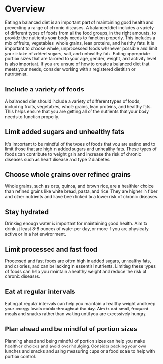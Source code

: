 # Overview

Eating a balanced diet is an important part of maintaining good health and preventing a range of chronic diseases. A balanced diet includes a variety of different types of foods from all the food groups, in the right amounts, to provide the nutrients your body needs to function properly. This includes a mix of fruits, vegetables, whole grains, lean proteins, and healthy fats. It is important to choose whole, unprocessed foods whenever possible and limit your intake of added sugars, salt, and unhealthy fats. Eating appropriate portion sizes that are tailored to your age, gender, weight, and activity level is also important. If you are unsure of how to create a balanced diet that meets your needs, consider working with a registered dietitian or nutritionist.

## Include a variety of foods

A balanced diet should include a variety of different types of foods, including fruits, vegetables, whole grains, lean proteins, and healthy fats. This helps ensure that you are getting all of the nutrients that your body needs to function properly.

## Limit added sugars and unhealthy fats

It's important to be mindful of the types of foods that you are eating and to limit those that are high in added sugars and unhealthy fats. These types of foods can contribute to weight gain and increase the risk of chronic diseases such as heart disease and type 2 diabetes.

## Choose whole grains over refined grains

Whole grains, such as oats, quinoa, and brown rice, are a healthier choice than refined grains like white bread, pasta, and rice. They are higher in fiber and other nutrients and have been linked to a lower risk of chronic diseases.

## Stay hydrated

Drinking enough water is important for maintaining good health. Aim to drink at least 8-8 ounces of water per day, or more if you are physically active or in a hot environment.

## Limit processed and fast food

Processed and fast foods are often high in added sugars, unhealthy fats, and calories, and can be lacking in essential nutrients. Limiting these types of foods can help you maintain a healthy weight and reduce the risk of chronic diseases.

## Eat at regular intervals

Eating at regular intervals can help you maintain a healthy weight and keep your energy levels stable throughout the day. Aim to eat small, frequent meals and snacks rather than waiting until you are excessively hungry.

## Plan ahead and be mindful of portion sizes

Planning ahead and being mindful of portion sizes can help you make healthier choices and avoid overindulging. Consider packing your own lunches and snacks and using measuring cups or a food scale to help with portion control.
